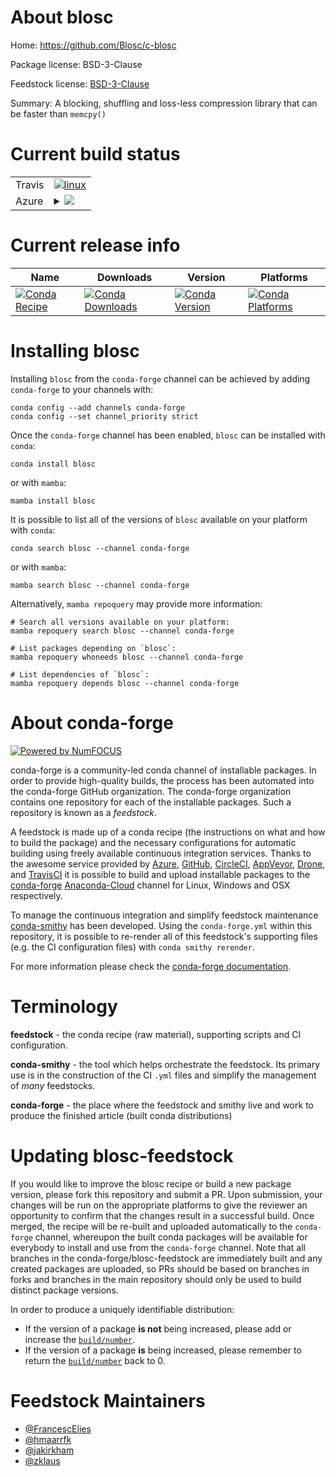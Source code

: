About blosc
===========

Home: https://github.com/Blosc/c-blosc

Package license: BSD-3-Clause

Feedstock license: [BSD-3-Clause](https://github.com/conda-forge/blosc-feedstock/blob/main/LICENSE.txt)

Summary: A blocking, shuffling and loss-less compression library that can be faster than `memcpy()`

Current build status
====================


<table><tr>
    <td>Travis</td>
    <td>
      <a href="https://app.travis-ci.com/conda-forge/blosc-feedstock">
        <img alt="linux" src="https://img.shields.io/travis/com/conda-forge/blosc-feedstock/main.svg?label=Linux">
      </a>
    </td>
  </tr>
    
  <tr>
    <td>Azure</td>
    <td>
      <details>
        <summary>
          <a href="https://dev.azure.com/conda-forge/feedstock-builds/_build/latest?definitionId=104&branchName=main">
            <img src="https://dev.azure.com/conda-forge/feedstock-builds/_apis/build/status/blosc-feedstock?branchName=main">
          </a>
        </summary>
        <table>
          <thead><tr><th>Variant</th><th>Status</th></tr></thead>
          <tbody><tr>
              <td>linux_64</td>
              <td>
                <a href="https://dev.azure.com/conda-forge/feedstock-builds/_build/latest?definitionId=104&branchName=main">
                  <img src="https://dev.azure.com/conda-forge/feedstock-builds/_apis/build/status/blosc-feedstock?branchName=main&jobName=linux&configuration=linux_64_" alt="variant">
                </a>
              </td>
            </tr><tr>
              <td>linux_aarch64</td>
              <td>
                <a href="https://dev.azure.com/conda-forge/feedstock-builds/_build/latest?definitionId=104&branchName=main">
                  <img src="https://dev.azure.com/conda-forge/feedstock-builds/_apis/build/status/blosc-feedstock?branchName=main&jobName=linux&configuration=linux_aarch64_" alt="variant">
                </a>
              </td>
            </tr><tr>
              <td>linux_ppc64le</td>
              <td>
                <a href="https://dev.azure.com/conda-forge/feedstock-builds/_build/latest?definitionId=104&branchName=main">
                  <img src="https://dev.azure.com/conda-forge/feedstock-builds/_apis/build/status/blosc-feedstock?branchName=main&jobName=linux&configuration=linux_ppc64le_" alt="variant">
                </a>
              </td>
            </tr><tr>
              <td>osx_64</td>
              <td>
                <a href="https://dev.azure.com/conda-forge/feedstock-builds/_build/latest?definitionId=104&branchName=main">
                  <img src="https://dev.azure.com/conda-forge/feedstock-builds/_apis/build/status/blosc-feedstock?branchName=main&jobName=osx&configuration=osx_64_" alt="variant">
                </a>
              </td>
            </tr><tr>
              <td>osx_arm64</td>
              <td>
                <a href="https://dev.azure.com/conda-forge/feedstock-builds/_build/latest?definitionId=104&branchName=main">
                  <img src="https://dev.azure.com/conda-forge/feedstock-builds/_apis/build/status/blosc-feedstock?branchName=main&jobName=osx&configuration=osx_arm64_" alt="variant">
                </a>
              </td>
            </tr><tr>
              <td>win_64</td>
              <td>
                <a href="https://dev.azure.com/conda-forge/feedstock-builds/_build/latest?definitionId=104&branchName=main">
                  <img src="https://dev.azure.com/conda-forge/feedstock-builds/_apis/build/status/blosc-feedstock?branchName=main&jobName=win&configuration=win_64_" alt="variant">
                </a>
              </td>
            </tr>
          </tbody>
        </table>
      </details>
    </td>
  </tr>
</table>

Current release info
====================

| Name | Downloads | Version | Platforms |
| --- | --- | --- | --- |
| [![Conda Recipe](https://img.shields.io/badge/recipe-blosc-green.svg)](https://anaconda.org/conda-forge/blosc) | [![Conda Downloads](https://img.shields.io/conda/dn/conda-forge/blosc.svg)](https://anaconda.org/conda-forge/blosc) | [![Conda Version](https://img.shields.io/conda/vn/conda-forge/blosc.svg)](https://anaconda.org/conda-forge/blosc) | [![Conda Platforms](https://img.shields.io/conda/pn/conda-forge/blosc.svg)](https://anaconda.org/conda-forge/blosc) |

Installing blosc
================

Installing `blosc` from the `conda-forge` channel can be achieved by adding `conda-forge` to your channels with:

```
conda config --add channels conda-forge
conda config --set channel_priority strict
```

Once the `conda-forge` channel has been enabled, `blosc` can be installed with `conda`:

```
conda install blosc
```

or with `mamba`:

```
mamba install blosc
```

It is possible to list all of the versions of `blosc` available on your platform with `conda`:

```
conda search blosc --channel conda-forge
```

or with `mamba`:

```
mamba search blosc --channel conda-forge
```

Alternatively, `mamba repoquery` may provide more information:

```
# Search all versions available on your platform:
mamba repoquery search blosc --channel conda-forge

# List packages depending on `blosc`:
mamba repoquery whoneeds blosc --channel conda-forge

# List dependencies of `blosc`:
mamba repoquery depends blosc --channel conda-forge
```


About conda-forge
=================

[![Powered by
NumFOCUS](https://img.shields.io/badge/powered%20by-NumFOCUS-orange.svg?style=flat&colorA=E1523D&colorB=007D8A)](https://numfocus.org)

conda-forge is a community-led conda channel of installable packages.
In order to provide high-quality builds, the process has been automated into the
conda-forge GitHub organization. The conda-forge organization contains one repository
for each of the installable packages. Such a repository is known as a *feedstock*.

A feedstock is made up of a conda recipe (the instructions on what and how to build
the package) and the necessary configurations for automatic building using freely
available continuous integration services. Thanks to the awesome service provided by
[Azure](https://azure.microsoft.com/en-us/services/devops/), [GitHub](https://github.com/),
[CircleCI](https://circleci.com/), [AppVeyor](https://www.appveyor.com/),
[Drone](https://cloud.drone.io/welcome), and [TravisCI](https://travis-ci.com/)
it is possible to build and upload installable packages to the
[conda-forge](https://anaconda.org/conda-forge) [Anaconda-Cloud](https://anaconda.org/)
channel for Linux, Windows and OSX respectively.

To manage the continuous integration and simplify feedstock maintenance
[conda-smithy](https://github.com/conda-forge/conda-smithy) has been developed.
Using the ``conda-forge.yml`` within this repository, it is possible to re-render all of
this feedstock's supporting files (e.g. the CI configuration files) with ``conda smithy rerender``.

For more information please check the [conda-forge documentation](https://conda-forge.org/docs/).

Terminology
===========

**feedstock** - the conda recipe (raw material), supporting scripts and CI configuration.

**conda-smithy** - the tool which helps orchestrate the feedstock.
                   Its primary use is in the construction of the CI ``.yml`` files
                   and simplify the management of *many* feedstocks.

**conda-forge** - the place where the feedstock and smithy live and work to
                  produce the finished article (built conda distributions)


Updating blosc-feedstock
========================

If you would like to improve the blosc recipe or build a new
package version, please fork this repository and submit a PR. Upon submission,
your changes will be run on the appropriate platforms to give the reviewer an
opportunity to confirm that the changes result in a successful build. Once
merged, the recipe will be re-built and uploaded automatically to the
`conda-forge` channel, whereupon the built conda packages will be available for
everybody to install and use from the `conda-forge` channel.
Note that all branches in the conda-forge/blosc-feedstock are
immediately built and any created packages are uploaded, so PRs should be based
on branches in forks and branches in the main repository should only be used to
build distinct package versions.

In order to produce a uniquely identifiable distribution:
 * If the version of a package **is not** being increased, please add or increase
   the [``build/number``](https://docs.conda.io/projects/conda-build/en/latest/resources/define-metadata.html#build-number-and-string).
 * If the version of a package **is** being increased, please remember to return
   the [``build/number``](https://docs.conda.io/projects/conda-build/en/latest/resources/define-metadata.html#build-number-and-string)
   back to 0.

Feedstock Maintainers
=====================

* [@FrancescElies](https://github.com/FrancescElies/)
* [@hmaarrfk](https://github.com/hmaarrfk/)
* [@jakirkham](https://github.com/jakirkham/)
* [@zklaus](https://github.com/zklaus/)

